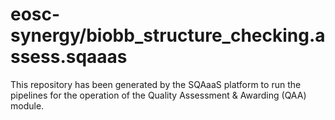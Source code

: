# eosc-synergy/biobb_structure_checking.assess.sqaaas
This repository has been generated by the SQAaaS platform to run the pipelines
for the operation of the
Quality Assessment & Awarding (QAA)
module.